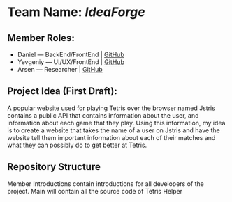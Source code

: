 <h1>Team Name: <i>IdeaForge</i></h1>

<h2>Member Roles:</h2>
<ul>
	<li>Daniel — BackEnd/FrontEnd | <a href="https://github.com/AtomicRecall/">GitHub</a></li>
	<li>Yevgeniy — UI/UX/FrontEnd | <a href="https://github.com/yevexe/">GitHub</a></li>
	<li>Arsen — Researcher | <a href="https://github.com/YaArsen">GitHub</a></li>
</ul>

<h2>Project Idea (First Draft):</h2>
<p>A popular website used for playing Tetris over the browser named Jstris contains a public API that 
contains information about the user, and information about each game that they play. Using this 
information, my idea is to create a website that takes the name of a user on Jstris and have the 
website tell them important information about each of their matches and what they can possibly do 
to get better at Tetris.</p>

<h2>Repository Structure</h2>
<p>Member Introductions contain introductions for all developers of the project.
Main will contain all the source code of Tetris Helper</p>
